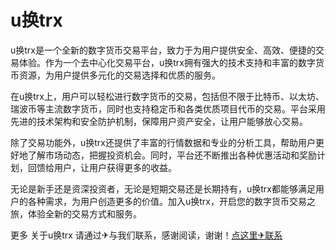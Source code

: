 # u换trx

u换trx是一个全新的数字货币交易平台，致力于为用户提供安全、高效、便捷的交易体验。作为一个去中心化交易平台，u换trx拥有强大的技术支持和丰富的数字货币资源，为用户提供多元化的交易选择和优质的服务。

在u换trx上，用户可以轻松进行数字货币的交易，包括但不限于比特币、以太坊、瑞波币等主流数字货币，同时也支持稳定币和各类优质项目代币的交易。平台采用先进的技术架构和安全防护机制，保障用户资产安全，让用户能够放心交易。

除了交易功能外，u换trx还提供了丰富的行情数据和专业的分析工具，帮助用户更好地了解市场动态，把握投资机会。同时，平台还不断推出各种优惠活动和奖励计划，回馈给用户，让用户获得更多的收益。

无论是新手还是资深投资者，无论是短期交易还是长期持有，u换trx都能够满足用户的各种需求，为用户创造更多的价值。加入u换trx，开启您的数字货币交易之旅，体验全新的交易方式和服务。

更多 关于u换trx 请通过✈与我们联系，感谢阅读，谢谢！[点这里✈联系](https://lm.k02.cc)